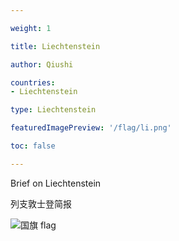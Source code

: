 ```yaml
---

weight: 1

title: Liechtenstein

author: Qiushi 

countries: 
- Liechtenstein

type: Liechtenstein

featuredImagePreview: '/flag/li.png'

toc: false 

---
```


Brief on Liechtenstein

列支敦士登简报 

<!--more-->

![国旗 flag](/flag/li.png)